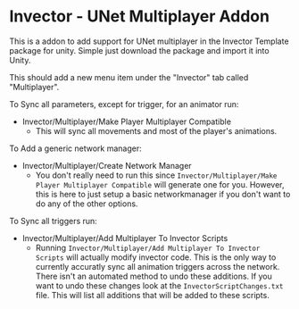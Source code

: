 # Invector - UNet Multiplayer Addon
This is a addon to add support for UNet multiplayer in the Invector Template package for unity. Simple just download the package and import it into Unity.

This should add a new menu item under the "Invector" tab called "Multiplayer". 

To Sync all parameters, except for trigger, for an animator run:
 - Invector/Multiplayer/Make Player Multiplayer Compatible
    - This will sync all movements and most of the player's animations.
 
To Add a generic network manager:
 - Invector/Multiplayer/Create Network Manager
    - You don't really need to run this since `Invector/Multiplayer/Make Player Multiplayer Compatible` will generate one for you. However, this is here to just setup a basic networkmanager if you don't want to do any of the other options.
 
To Sync all triggers run:
 - Invector/Multiplayer/Add Multiplayer To Invector Scripts
    - Running `Invector/Multiplayer/Add Multiplayer To Invector Scripts` will actually modify invector code. This is the only way to currently accuratly sync all animation triggers across the network. There isn't an automated method to undo these additions. If you want to undo these changes look at the `InvectorScriptChanges.txt` file. This will list all additions that will be added to these scripts.
